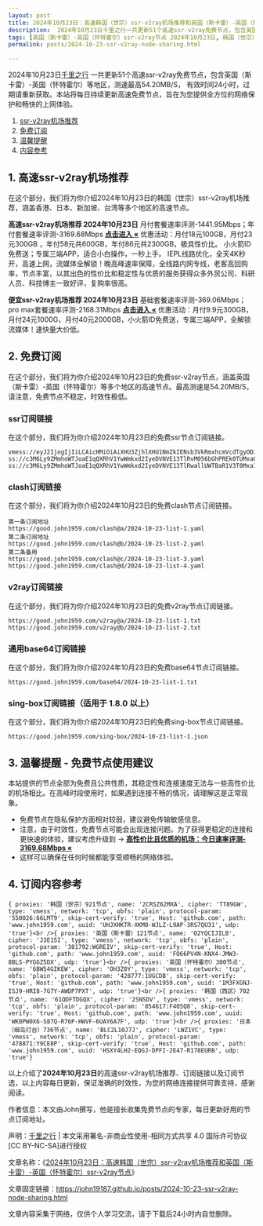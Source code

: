 ```yaml
---
layout: post
title: 2024年10月23日：高速韩国（世宗）ssr-v2ray机场推荐和英国（斯卡雷）-英国（怀特霍尔）ssr-v2ray节点
description:  2024年10月23日千里之行一共更新51个高速ssr-v2ray免费节点，包含英国（斯卡雷）-英国（怀特霍尔）等地区，测速最高54.20MB/S， 有效时间24小时，过期请重新获取。本站将每日持续更新高速免费节点，旨在为您提供全方位的网络保护和畅快的上网体验
tags: [英国（斯卡雷）-英国（怀特霍尔）ssr-v2ray节点 2024年10月23日, 韩国（世宗）高速ssr-v2rayssr-v2ray机场推荐 2024年10月23日]
permalink: posts/2024-10-23-ssr-v2ray-node-sharing.html

---
```



2024年10月23日[千里之行](https://john19187.github.io) 一共更新51个高速ssr-v2ray免费节点，包含英国（斯卡雷）-英国（怀特霍尔）等地区，测速最高54.20MB/S， 有效时间24小时，过期请重新获取。本站将每日持续更新高速免费节点，旨在为您提供全方位的网络保护和畅快的上网体验。

1. [ssr-v2ray机场推荐](#1-高速ssr-v2ray机场推荐)
2. [免费订阅](#2-免费订阅)
3. [温馨提醒](#3-温馨提醒---免费节点使用建议)
4. [内容参考](#4-订阅内容参考)

## 1. 高速ssr-v2ray机场推荐

在这个部分，我们将为你介绍2024年10月23日的韩国（世宗）ssr-v2ray机场推荐，涵盖香港、日本、新加坡、台湾等多个地区的高速节点。

<div class="good cat1"><strong>高速ssr-v2ray机场推荐 2024年10月23日</strong> 月付套餐速率评测-1441.95Mbps；年付套餐速率评测-3169.68Mbps <strong><a href="https://good.john1959.com/lepl/2024-10-23" target="_blank">点击进入 «</a></strong> 优惠活动：月付18元100GB，月付23元300GB ，年付58元共600GB，年付86元共2300GB，极具性价比。 小火箭ID免费送；专属三端APP，适合小白操作，一秒上手。 IEPL线路优化，全天4K秒开，高速上网，流媒体全解锁！晚高峰速率保障，全线路内网专线，老客高回购率，节点丰富，以其出色的性价比和稳定性与优质的服务获得众多外贸公司、科研人员、科技博主一致好评，复购率很高。</div><div class="good cat2">

<strong>便宜ssr-v2ray机场推荐 2024年10月23日</strong> 基础套餐速率评测-369.06Mbps；pro max套餐速率评测-2168.31Mbps <strong><a href="https://good.john1959.com/cheap/2024-10-23" target="_blank">点击进入 «</a></strong> 优惠活动：月付9.9元300GB，月付24元1000G，月付40元2000GB，小火箭ID免费送，专属三端APP，全解锁流媒体！速快量大价低。</div>

## 2. 免费订阅

在这个部分，我们将为你介绍2024年10月23日的免费ssr-v2ray节点，涵盖英国（斯卡雷）-英国（怀特霍尔）等多个地区的高速节点。最高测速是54.20MB/S，请注意，免费节点不稳定，时效性极低。

### ssr订阅链接

在这个部分，我们将为你介绍2024年10月23日的免费ssr节点订阅链接。

```
vmess://eyJ2IjogIjIiLCAicHMiOiAiXHU3ZjhlXHU1NmZkIENsb3VkRmxhcmVcdTgyODJcdTcwYjkiLCAiYWRkIjogIjEwNC4xOC4xODkuMTkiLCAicG9ydCI6ICI4MDgwIiwgImlkIjogImI1NTFhYTIyLTIyYWYtMTFlZS1iOGQ4LWYyM2M5MzJlYjY4ZCIsICJhaWQiOiAiMCIsICJzY3kiOiAiYXV0byIsICJuZXQiOiAid3MiLCAidHlwZSI6ICJub25lIiwgImhvc3QiOiAib2lpY3R3Lnl5ZHNpaS5jb20iLCAicGF0aCI6ICIvIiwgInRscyI6ICIiLCAic25pIjogIiIsICJhbHBuIjogIiJ9
ss://c3M6Ly9ZMmhoWTJoaE1qQXRhV1YwWmkxd2IyeDVNVE13TlRvM056bGhPREk0TUMxa05tWXhMVFJpWW1JdE9UQmhZUzFtTURabE1UVmhNV1k1TXpZ@free.2apzhfa:31641#9%7C%F0%9F%87%BB%F0%9F%87%B3%E8%B6%8A%E5%8D%97%2001%20%7C%201x%20VN
ss://c3M6Ly9ZMmhoWTJoaE1qQXRhV1YwWmkxd2IyeDVNVE13TlRwallUWTBaR1V3T0Mxa1l6RXdMVFF4TVdRdFltRTFPUzAzTWpjM1pXRTRPREpqTXpn@free.2weradf:36115#7%7C%F0%9F%87%AF%F0%9F%87%B5%20%E6%97%A5%E6%9C%AC%2003%20%7C%201x%20JP
```

### clash订阅链接

在这个部分，我们将为你介绍2024年10月23日的免费clash节点订阅链接。

```
第一条订阅地址
https://good.john1959.com/clash@a/2024-10-23-list-1.yaml
第二条订阅地址
https://good.john1959.com/clash@b/2024-10-23-list-2.yaml
第二条备用
https://good.john1959.com/clash@c/2024-10-23-list-3.yaml
https://good.john1959.com/clash@d/2024-10-23-list-4.yaml
```

### v2ray订阅链接

在这个部分，我们将为你介绍2024年10月23日的免费v2ray节点订阅链接。

```
https://good.john1959.com/v2ray@a/2024-10-23-list-1.txt
https://good.john1959.com/v2ray@b/2024-10-23-list-2.txt
```

### 通用base64订阅链接

在这个部分，我们将为你介绍2024年10月23日的免费base64节点订阅链接。

```
https://good.john1959.com/base64/2024-10-23-list-1.txt
```

### sing-box订阅链接（适用于 1.8.0 以上）

在这个部分，我们将为你介绍2024年10月23日的免费sing-box节点订阅链接。

```
https://good.john1959.com/sing-box/2024-10-23-list-1.json
```

## 3. 温馨提醒 - 免费节点使用建议

本站提供的节点全部为免费且公共性质，其稳定性和连接速度无法与一些高性价比的机场相比。在高峰时段使用时，如果遇到连接不畅的情况，请理解这是正常现象。

- 免费节点在隐私保护方面相对较弱，建议避免传输敏感信息。
- 注意，由于时效性，免费节点可能会出现连接问题。为了获得更稳定的连接和更快速的体验，建议考虑升级到 → <strong>[高性价比且优质的机场：今日速率评测- 3169.68Mbps «](https://good.john1959.com/lepl/2024-10-23)</strong>
- 这样可以确保在任何时候都能享受顺畅的网络体验。

## 4. 订阅内容参考

```
{ proxies: '韩国（世宗）921节点', name: '2CRSZ62MXA', cipher: 'TT89GW', type: 'vmess', network: 'tcp', obfs: 'plain', protocol-param: '550026:66LMT9', skip-cert-verify: 'true', Host: 'github.com', path: 'www.john1959.com', uuid: 'UHJXHKTR-XKM0-WJLZ-L9AP-3RS7QU31', udp: 'true'}<br />{ proxies: '英国（斯卡雷）121节点', name: 'O2YQCIJILB', cipher: 'J3E15I', type: 'vmess', network: 'tcp', obfs: 'plain', protocol-param: '381792:WGREIV', skip-cert-verify: 'true', Host: 'github.com', path: 'www.john1959.com', uuid: 'FO66PV4N-KNX4-JMW3-8BLS-PYGGZ5DX', udp: 'true'}<br />{ proxies: '英国（怀特霍尔）300节点', name: '6BW54GIKEW', cipher: 'OH3Z0Y', type: 'vmess', network: 'tcp', obfs: 'plain', protocol-param: '428777:1UGCDB', skip-cert-verify: 'true', Host: 'github.com', path: 'www.john1959.com', uuid: '1M3FXGNJ-ISJ9-HRI8-7G7Y-AWDP7PXT', udp: 'true'}<br />{ proxies: '韩国（西区）702节点', name: '61QDFTDGQX', cipher: '2SNSDV', type: 'vmess', network: 'tcp', obfs: 'plain', protocol-param: '854617:F405Q8', skip-cert-verify: 'true', Host: 'github.com', path: 'www.john1959.com', uuid: 'WK0PW0X6-S87Q-R76P-HWVF-6UAY6A7F', udp: 'true'}<br />{ proxies: '日本（细岛灯台）736节点', name: 'BLC2L10J7J', cipher: 'LWZ1VC', type: 'vmess', network: 'tcp', obfs: 'plain', protocol-param: '478871:Y9CE8P', skip-cert-verify: 'true', Host: 'github.com', path: 'www.john1959.com', uuid: 'HSXY4LH2-EQGJ-DPFI-2E47-R178EURB', udp: 'true'}
```

以上介绍了<strong>2024年10月23日</strong>的高速ssr-v2ray机场推荐、订阅链接以及订阅节选，以上内容每日更新，保证准确的时效性，为您的网络连接提供可靠支持，感谢阅读。

作者信息：本文由John撰写，他是擅长收集免费节点的专家，每日更新好用的节点订阅地址。

声明：[千里之行](https://john19187.github.io) | 本文采用署名-非商业性使用-相同方式共享 4.0 国际许可协议[CC BY-NC-SA]进行授权

文章名称：《[2024年10月23日：高速韩国（世宗）ssr-v2ray机场推荐和英国（斯卡雷）-英国（怀特霍尔）ssr-v2ray节点](https://john19187.github.io/posts/2024-10-23-ssr-v2ray-node-sharing.html)》

文章固定链接：https://john19187.github.io/posts/2024-10-23-ssr-v2ray-node-sharing.html

文章内容采集于网络，仅供个人学习交流，请于下载后24小时内自觉删除。

